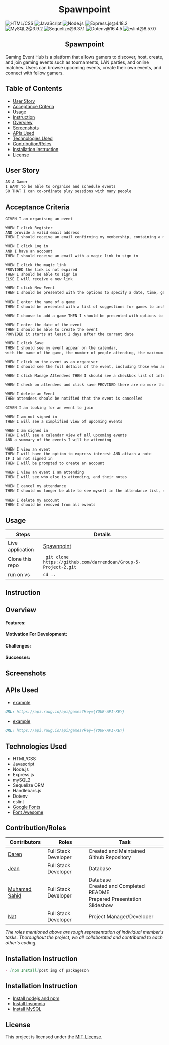 <h1 align ="center">Spawnpoint</h1>

![HTML/CSS](https://img.shields.io/badge/CSS-blue) ![JavaScript](https://img.shields.io/badge/JavaScript-red) ![Node.js](https://img.shields.io/badge/Node.js-orange) ![Express.js@4.18.2](https://img.shields.io/badge/Express.js@4.18.2-grey) ![MySQL2@3.9.2](https://img.shields.io/badge/MySQL2@3.9.1-lightgreen) ![Sequelize@6.37.1](https://img.shields.io/badge/Sequelize@6.37.1-lightblue) ![Dotenv@16.4.5](https://img.shields.io/badge/Dotenv@16.4.5-lavender) ![eslint@8.57.0](https://img.shields.io/badge/eslint@8.57.0-babyblue)

<h2 align ="center">Spawnpoint</h2>

Gaming Event Hub is a platform that allows gamers to discover, host, create, and join gaming events such as tournaments, LAN parties, and online matches. Users can browse upcoming events, create their own events, and connect with fellow gamers.

## Table of Contents

- [User Story](#user-story)
- [Acceptance Criteria](#acceptance-criteria)
- [Usage](#Usage)
- [Instruction](#instruction)
- [Overview](#overview)
- [Screenshots](#screenshots)
- [APIs Used](#apis-used)
- [Technologies Used](#technologies-used)
- [Contribution/Roles](#contributionroles)
- [Installation Instruction](#installation-instruction)
- [License](#license)

## User Story

```md
AS A Gamer
I WANT to be able to organise and schedule events
SO THAT I can co-ordinate play sessions with many people
```

## Acceptance Criteria

```md
GIVEN I am organising an event

WHEN I click Register
AND provide a valid email address
THEN I should receive an email confirming my membership, containing a magic link

WHEN I click Log in
AND I have an account
THEN I should receive an email with a magic link to sign in

WHEN I click the magic link
PROVIDED the link is not expired
THEN I should be able to sign in
ELSE I will receive a new link

WHEN I click New Event
THEN I should be presented with the options to specify a date, time, game, and notes

WHEN I enter the name of a game
THEN I should be presented with a list of suggestions for games to include OR presented with the option to add a game, if it is not listed

WHEN I choose to add a game THEN I should be presented with options to set the game name, platforms, maximum number of players, type of game, and notes about the game

WHEN I enter the date of the event
THEN I should be able to create the event
PROVIDED it starts at least 2 days after the current date

WHEN I click Save
THEN I should see my event appear on the calendar,
with the name of the game, the number of people attending, the maximum capacity, the starting time and finishing time

WHEN I click on the event as an organiser
THEN I should see the full details of the event, including those who are interested in attending

WHEN I click Manage Attendees THEN I should see a checkbox list of interested people, and checkboxes next to those who are already marked to attend

WHEN I check on attendees and click save PROVIDED there are no more than the maximum capacity THEN I should see the updated list of attendees matching my selection

WHEN I delete an Event
THEN attendees should be notified that the event is cancelled

GIVEN I am looking for an event to join

WHEN I am not signed in
THEN I will see a simplified view of upcoming events

WHEN I am signed in
THEN I will see a calendar view of all upcoming events
AND a summary of the events I will be attending

WHEN I view an event
THEN I will have the option to express interest AND attach a note
IF I am not signed in
THEN I will be prompted to create an account

WHEN I view an event I am attending
THEN I will see who else is attending, and their notes

WHEN I cancel my attendance
THEN I should no longer be able to see myself in the attendance list, nor the notes of attendees

WHEN I delete my account
THEN I should be removed from all events
```

## Usage

| Steps            | Details                                                           |
| ---------------- | ----------------------------------------------------------------- |
| Live application | [Spawnpoint](https://github.com/darrendoan/Group-5-Project-2.git) |
| Clone this repo  | ` git clone https://github.com/darrendoan/Group-5-Project-2.git`  |
| run on vs        | `cd ..`                                                           |

## Instruction

## Overview

#### Features:

#### Motivation For Development:

#### Challenges:

#### Successes:

## Screenshots

## APIs Used

- [example](https://.../)

```md
URL: https://api.rawg.io/api/games?key={YOUR-API-KEY}
```

- [example](https://.../)

```md
URL: https://api.rawg.io/api/games?key={YOUR-API-KEY}
```

## Technologies Used

- HTML/CSS
- Javascript
- Node.js
- Express.js
- mySQL2
- Sequelize ORM
- Handlebars.js
- Dotenv
- eslint
- [Google Fonts](https://fonts.google.com/)
- [Font Awesome](https://fontawesome.com/)

## Contribution/Roles

| Contributors                                   | Roles                | Task                                                                          |
| ---------------------------------------------- | -------------------- | ----------------------------------------------------------------------------- |
| [Daren](https://github.com/darrendoan)         | Full Stack Developer | Created and Maintained Github Repository<br>                                  |
| [Jean](https://github.com/)                    | Full Stack Developer | Database<br>                                                                  |
| [Muhamad Sahid](https://github.com/BrxwnSugxr) | Full Stack Developer | Database<br> Created and Completed README<br> Prepared Presentation Slideshow |
| [Nat](https://github.com/natpoulson)           | Full Stack Developer | Project Manager/Developer                                                     |

_The roles mentioned above are rough representation of individual member's tasks. Thoroughout the project, we all collaborated and contributed to each other's coding._

## Installation Instruction

```md
- [npm Install]post img of packageson
```

## Installation Instruction

- [Install nodejs and npm](https://nodejs.org/en/download)
- [Install Insomnia](https://insomnia.rest/download)
- [Install MySQL](https://dev.mysql.com/downloads/mysql/)

## License

This project is licensed under the [MIT License](https://github.com/darrendoan/Group-5-Project-2/blob/main/LICENSE).
